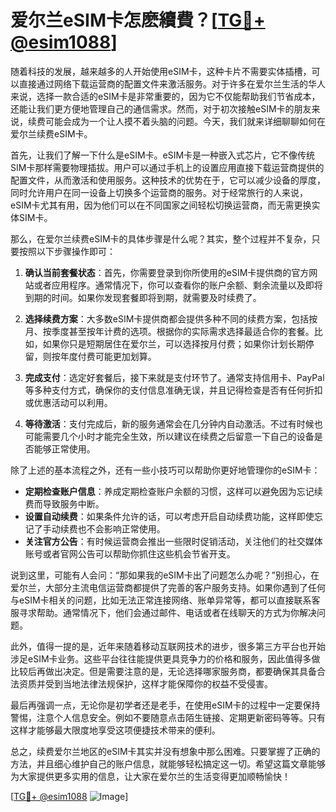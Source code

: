 # 爱尔兰eSIM卡怎麽續費？[[TG💪+ @esim1088](https://t.me/s/esim1088)]

随着科技的发展，越来越多的人开始使用eSIM卡，这种卡片不需要实体插槽，可以直接通过网络下载运营商的配置文件来激活服务。对于许多在爱尔兰生活的华人来说，选择一款合适的eSIM卡是非常重要的，因为它不仅能帮助我们节省成本，还能让我们更方便地管理自己的通信需求。然而，对于初次接触eSIM卡的朋友来说，续费可能会成为一个让人摸不着头脑的问题。今天，我们就来详细聊聊如何在爱尔兰续费eSIM卡。

首先，让我们了解一下什么是eSIM卡。eSIM卡是一种嵌入式芯片，它不像传统SIM卡那样需要物理插拔。用户可以通过手机上的设置应用直接下载运营商提供的配置文件，从而激活和使用服务。这种技术的优势在于，它可以减少设备的厚度，同时允许用户在同一设备上切换多个运营商的服务。对于经常旅行的人来说，eSIM卡尤其有用，因为他们可以在不同国家之间轻松切换运营商，而无需更换实体SIM卡。

那么，在爱尔兰续费eSIM卡的具体步骤是什么呢？其实，整个过程并不复杂，只要按照以下步骤操作即可：

1. **确认当前套餐状态**：首先，你需要登录到你所使用的eSIM卡提供商的官方网站或者应用程序。通常情况下，你可以查看你的账户余额、剩余流量以及即将到期的时间。如果你发现套餐即将到期，就需要及时续费了。

2. **选择续费方案**：大多数eSIM卡提供商都会提供多种不同的续费方案，包括按月、按季度甚至按年计费的选项。根据你的实际需求选择最适合你的套餐。比如，如果你只是短期居住在爱尔兰，可以选择按月付费；如果你计划长期停留，则按年度付费可能更加划算。

3. **完成支付**：选定好套餐后，接下来就是支付环节了。通常支持信用卡、PayPal等多种支付方式，确保你的支付信息准确无误，并且记得检查是否有任何折扣或优惠活动可以利用。

4. **等待激活**：支付完成后，新的服务通常会在几分钟内自动激活。不过有时候也可能需要几个小时才能完全生效，所以建议在续费之后留意一下自己的设备是否能够正常使用。

除了上述的基本流程之外，还有一些小技巧可以帮助你更好地管理你的eSIM卡：

- **定期检查账户信息**：养成定期检查账户余额的习惯，这样可以避免因为忘记续费而导致服务中断。
- **设置自动续费**：如果条件允许的话，可以考虑开启自动续费功能，这样即使忘记了手动续费也不会影响正常使用。
- **关注官方公告**：有时候运营商会推出一些限时促销活动，关注他们的社交媒体账号或者官网公告可以帮助你抓住这些机会节省开支。

说到这里，可能有人会问：“那如果我的eSIM卡出了问题怎么办呢？”别担心，在爱尔兰，大部分主流电信运营商都提供了完善的客户服务支持。如果你遇到了任何与eSIM卡相关的问题，比如无法正常连接网络、账单异常等，都可以直接联系客服寻求帮助。通常情况下，他们会通过邮件、电话或者在线聊天的方式为你解决问题。

此外，值得一提的是，近年来随着移动互联网技术的进步，很多第三方平台也开始涉足eSIM卡业务。这些平台往往能提供更具竞争力的价格和服务，因此值得多做比较后再做出决定。但是需要注意的是，无论选择哪家服务商，都要确保其具备合法资质并受到当地法律法规保护，这样才能保障你的权益不受侵害。

最后再强调一点，无论你是初学者还是老手，在使用eSIM卡的过程中一定要保持警惕，注意个人信息安全。例如不要随意点击陌生链接、定期更新密码等等。只有这样才能够最大限度地享受这项便捷技术带来的便利。

总之，续费爱尔兰地区的eSIM卡其实并没有想象中那么困难。只要掌握了正确的方法，并且细心维护自己的账户信息，就能够轻松搞定这一切。希望这篇文章能够为大家提供更多实用的信息，让大家在爱尔兰的生活变得更加顺畅愉快！

[[TG💪+ @esim1088](https://t.me/s/esim1088) ![Image](https://i.postimg.cc/4NQfJmqS/Snipaste-2025-05-13-00-14-12.png)]
